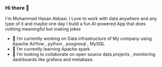 ### Hi there 👋
I'm Mohammad Hasan Abbasi. I Love to work with data anywhere and any type of it and maybe one day I build a fun AI-powered App that does nothing meaningful but making jokes
- 🔭 I’m currently working on Data infrastructure of My company using Apache Airflow , python , posgresql , MySQL 
- 🌱 I’m currently learning Apache spark
- 👯 I’m looking to collaborate on open source data projects , monitoring dashboards like grafana and metabase.

<!--
**mohasabbasi/mohasabbasi** is a ✨ _special_ ✨ repository because its `README.md` (this file) appears on your GitHub profile.

Here are some ideas to get you started:

- 🔭 I’m currently working on ...
- 🌱 I’m currently learning ...
- 👯 I’m looking to collaborate on ...
- 🤔 I’m looking for help with ...
- 💬 Ask me about ...
- 📫 How to reach me: ...
- 😄 Pronouns: ...
- ⚡ Fun fact: ...
-->
